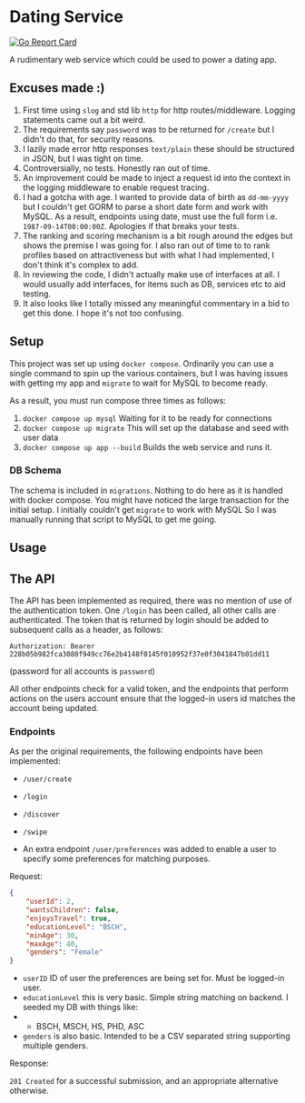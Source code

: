 # Dating Service

[![Go Report Card](https://goreportcard.com/badge/github.com/ShubhamTatvamasi/gin-key-value-store)](https://goreportcard.com/report/github.com/chackett/dating-service)

A rudimentary web service which could be used to power a dating app.

## Excuses made :)

1. First time using `slog` and std lib `http` for http routes/middleware. Logging statements came out a bit weird.
2. The requirements say `password` was to be returned for `/create` but I didn't do that, for security reasons.
3. I lazily made error http responses `text/plain` these should be structured in JSON, but I was tight on time.
4. Controversially, no tests. Honestly ran out of time.
5. An improvement could be made to inject a request id into the context in the logging middleware to enable request tracing.
6. I had a gotcha with age. I wanted to provide data of birth as `dd-mm-yyyy` but I couldn't get GORM to parse a short date form and work with MySQL.
    As a result, endpoints using date, must use the full form i.e. `1987-09-14T00:00:00Z`.
    Apologies if that breaks your tests.
7. The ranking and scoring mechanism is a bit rough around the edges but shows the premise I was going for. I also ran out of time to
    to rank profiles based on attractiveness but with what I had implemented, I don't think it's complex to add.
8. In reviewing the code, I didn't actually make use of interfaces at all. I would usually add interfaces, for items such as DB, services etc to aid testing.
9. It also looks like I totally missed any meaningful commentary in a bid to get this done. I hope it's not too confusing.

## Setup

This project was set up using `docker compose`. Ordinarily you can use a single command to spin up the various containers,
but I was having issues with getting my app and `migrate` to wait for MySQL to become ready.

As a result, you must run compose three times as follows:
1. `docker compose up mysql` Waiting for it to be ready for connections
2. `docker compose up migrate` This will set up the database and seed with user data
3. `docker compose up app --build` Builds the web service and runs it. 

### DB Schema

The schema is included in `migrations`. Nothing to do here as it is handled with docker compose.
You might have noticed the large transaction for the initial setup. I initially couldn't get `migrate` to work with MySQL
So I was manually running that script to MySQL to get me going.

## Usage

## The API

The API has been implemented as required, there was no mention of use of the authentication token.
One `/login` has been called, all other calls are authenticated.
The token that is returned by login should be added to subsequent calls as a header, as follows:
```
Authorization: Bearer 228b05b982fca3080f949cc76e2b4148f0145f010952f37e0f3041847b01dd11
```

(password for all accounts is `password`)

All other endpoints check for a valid token, and the endpoints that perform actions on the users account
ensure that the logged-in users id matches the account being updated.

### Endpoints
As per the original requirements, the following endpoints have been implemented:
* `/user/create`
* `/login`
* `/discover`
* `/swipe`

* An extra endpoint `/user/preferences` was added to enable a user to specify some preferences for matching purposes.

Request:
```json
{
    "userId": 2,
    "wantsChildren": false,
    "enjoysTravel": true,
    "educationLevel": "BSCH",
    "minAge": 30,
    "maxAge": 40,
    "genders": "Female"
}
```

* `userID` ID of user the preferences are being set for. Must be logged-in user.
* `educationLevel` this is very basic. Simple string matching on backend. I seeded my DB with things like:
* * BSCH, MSCH, HS, PHD, ASC
* `genders` is also basic. Intended to be a CSV separated string supporting multiple genders.

Response:

`201 Created` for a successful submission, and an appropriate alternative otherwise.

